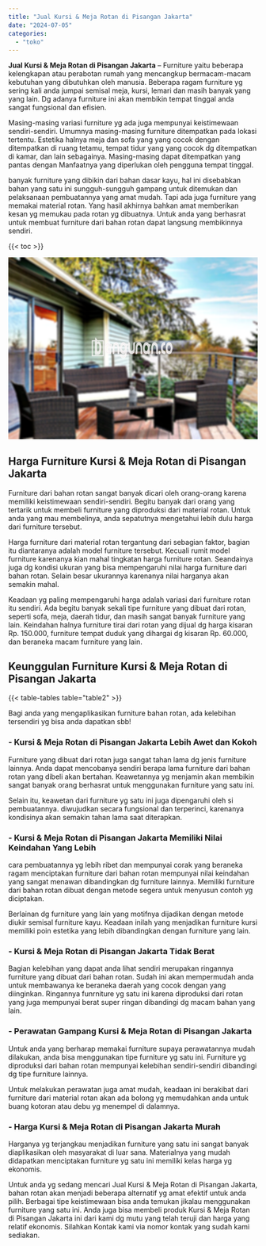 ```yaml
---
title: "Jual Kursi & Meja Rotan di Pisangan Jakarta"
date: "2024-07-05"
categories: 
  - "toko"
---
```


**Jual Kursi & Meja Rotan di Pisangan Jakarta** – Furniture yaitu beberapa kelengkapan atau perabotan rumah yang mencangkup bermacam-macam kebutuhan yang dibutuhkan oleh manusia. Beberapa ragam furniture yg sering kali anda jumpai semisal meja, kursi, lemari dan masih banyak yang yang lain. Dg adanya furniture ini akan membikin tempat tinggal anda sangat fungsional dan efisien.

Masing-masing variasi furniture yg ada juga mempunyai keistimewaan sendiri-sendiri. Umumnya masing-masing furniture ditempatkan pada lokasi tertentu. Estetika halnya meja dan sofa yang yang cocok dengan ditempatkan di ruang tetamu, tempat tidur yang yang cocok dg ditempatkan di kamar, dan lain sebagainya. Masing-masing dapat ditempatkan yang pantas dengan Manfaatnya yang diperlukan oleh pengguna tempat tinggal.

banyak furniture yang dibikin dari bahan dasar kayu, hal ini disebabkan bahan yang satu ini sungguh-sungguh gampang untuk ditemukan dan pelaksanaan pembuatannya yang amat mudah. Tapi ada juga furniture yang memakai material rotan. Yang hasil akhirnya bahkan amat memberikan kesan yg memukau pada rotan yg dibuatnya. Untuk anda yang berhasrat untuk membuat furniture dari bahan rotan dapat langsung membikinnya sendiri.

{{< toc >}}

![Jual Kursi & Meja Rotan di Pisangan Jakarta](/images/kursi-meja-rotan-murah35.png)

## Harga Furniture Kursi & Meja Rotan di Pisangan Jakarta

Furniture dari bahan rotan sangat banyak dicari oleh orang-orang karena memiliki keistimewaan sendiri-sendiri. Begitu banyak dari orang yang tertarik untuk membeli furniture yang diproduksi dari material rotan. Untuk anda yang mau membelinya, anda sepatutnya mengetahui lebih dulu harga dari furniture tersebut.

Harga furniture dari material rotan tergantung dari sebagian faktor, bagian itu diantaranya adalah model furniture tersebut. Kecuali rumit model furniture karenanya kian mahal tingkatan harga furniture rotan. Seandainya juga dg kondisi ukuran yang bisa mempengaruhi nilai harga furniture dari bahan rotan. Selain besar ukurannya karenanya nilai harganya akan semakin mahal.

Keadaan yg paling mempengaruhi harga adalah variasi dari furniture rotan itu sendiri. Ada begitu banyak sekali tipe furniture yang dibuat dari rotan, seperti sofa, meja, daerah tidur, dan masih sangat banyak furniture yang lain. Keindahan halnya furniture tirai dari rotan yang dijual dg harga kisaran Rp. 150.000, furniture tempat duduk yang dihargai dg kisaran Rp. 60.000, dan beraneka macam furniture yang lain.

## Keunggulan Furniture Kursi & Meja Rotan di Pisangan Jakarta

{{< table-tables table="table2" >}}

Bagi anda yang mengaplikasikan furniture bahan rotan, ada kelebihan tersendiri yg bisa anda dapatkan sbb!

### \- Kursi & Meja Rotan di Pisangan Jakarta Lebih Awet dan Kokoh

Furniture yang dibuat dari rotan juga sangat tahan lama dg jenis furniture lainnya. Anda dapat mencobanya sendiri berapa lama furniture dari bahan rotan yang dibeli akan bertahan. Keawetannya yg menjamin akan membikin sangat banyak orang berhasrat untuk menggunakan furniture yang satu ini.

Selain itu, keawetan dari furniture yg satu ini juga dipengaruhi oleh si pembuatannya. diwujudkan secara fungsional dan terperinci, karenanya kondisinya akan semakin tahan lama saat diterapkan.

### \- Kursi & Meja Rotan di Pisangan Jakarta Memiliki Nilai Keindahan Yang Lebih

cara pembuatannya yg lebih ribet dan mempunyai corak yang beraneka ragam menciptakan furniture dari bahan rotan mempunyai nilai keindahan yang sangat menawan dibandingkan dg furniture lainnya. Memiliki furniture dari bahan rotan dibuat dengan metode segera untuk menyusun contoh yg diciptakan.

Berlainan dg furniture yang lain yang motifnya dijadikan dengan metode diukir semisal furniture kayu. Keadaan inilah yang menjadikan furniture kursi memiliki poin estetika yang lebih dibandingkan dengan furniture yang lain.

### \- Kursi & Meja Rotan di Pisangan Jakarta Tidak Berat

Bagian kelebihan yang dapat anda lihat sendiri merupakan ringannya furniture yang dibuat dari bahan rotan. Sudah ini akan mempermudah anda untuk membawanya ke beraneka daerah yang cocok dengan yang diinginkan. Ringannya funrniture yg satu ini karena diproduksi dari rotan yang juga mempunyai berat super ringan dibandingi dg macam bahan yang lain.

### \- Perawatan Gampang Kursi & Meja Rotan di Pisangan Jakarta

Untuk anda yang berharap memakai furniture supaya perawatannya mudah dilakukan, anda bisa menggunakan tipe furniture yg satu ini. Furniture yg diproduksi dari bahan rotan mempunyai kelebihan sendiri-sendiri dibandingi dg tipe furniture lainnya.

Untuk melakukan perawatan juga amat mudah, keadaan ini berakibat dari furniture dari material rotan akan ada bolong yg memudahkan anda untuk buang kotoran atau debu yg menempel di dalamnya.

### \- Harga Kursi & Meja Rotan di Pisangan Jakarta Murah

Harganya yg terjangkau menjadikan furniture yang satu ini sangat banyak diaplikasikan oleh masyarakat di luar sana. Materialnya yang mudah didapatkan menciptakan furniture yg satu ini memiliki kelas harga yg ekonomis.

Untuk anda yg sedang mencari Jual Kursi & Meja Rotan di Pisangan Jakarta, bahan rotan akan menjadi beberapa alternatif yg amat efektif untuk anda pilih. Berbagai tipe keistimewaan bisa anda temukan jikalau menggunakan furniture yang satu ini. Anda juga bisa membeli produk Kursi & Meja Rotan di Pisangan Jakarta ini dari kami dg mutu yang telah teruji dan harga yang relatif ekonomis. Silahkan Kontak kami via nomor kontak yang sudah kami sediakan.
